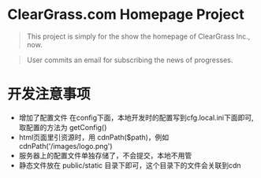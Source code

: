 # ClearGrass.com Homepage Project

> This project is simply for the show the homepage of ClearGrass Inc., now.

> User commits an email for subscribing the news of progresses.


# 开发注意事项

* 增加了配置文件 在config下面，本地开发时的配置写到cfg.local.ini下面即可, 取配置的方法为 getConfig()
* html页面里引资源时，用 cdnPath($path)，例如 cdnPath('/images/logo.png')
* 服务器上的配置文件单独存储了，不会提交，本地不用管
* 静态文件放在 public/static 目录下即可，这个目录下的文件会关联到cdn